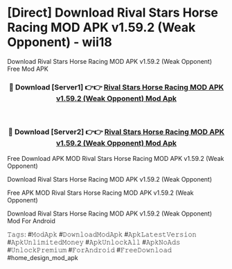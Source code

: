 # [Direct] Download Rival Stars Horse Racing MOD APK v1.59.2 (Weak Opponent) - wii18
Download Rival Stars Horse Racing MOD APK v1.59.2 (Weak Opponent) Free Mod APK

<div align="center">
<h3>🔴 Download [Server1] 👉👉 <a href="https://apk-comot.site?title=Rival_Stars_Horse_Racing_MOD_APK_v1.59.2_(Weak_Opponent)">Rival Stars Horse Racing MOD APK v1.59.2 (Weak Opponent) Mod Apk</a></h3><br>

<h3>🔴 Download [Server2] 👉👉 <a href="https://apk-comot.site?title=Rival_Stars_Horse_Racing_MOD_APK_v1.59.2_(Weak_Opponent)">Rival Stars Horse Racing MOD APK v1.59.2 (Weak Opponent) Mod Apk</a></h3>
</div>


Free Download APK MOD Rival Stars Horse Racing MOD APK v1.59.2 (Weak Opponent)

Download Rival Stars Horse Racing MOD APK v1.59.2 (Weak Opponent) 

Free APK MOD Rival Stars Horse Racing MOD APK v1.59.2 (Weak Opponent) 

Download Rival Stars Horse Racing MOD APK v1.59.2 (Weak Opponent) Mod For Android

𝚃𝚊𝚐𝚜: #𝙼𝚘𝚍𝙰𝚙𝚔 #𝙳𝚘𝚠𝚗𝚕𝚘𝚊𝚍𝙼𝚘𝚍𝙰𝚙𝚔 #𝙰𝚙𝚔𝙻𝚊𝚝𝚎𝚜𝚝𝚅𝚎𝚛𝚜𝚒𝚘𝚗 #𝙰𝚙𝚔𝚄𝚗𝚕𝚒𝚖𝚒𝚝𝚎𝚍𝙼𝚘𝚗𝚎𝚢 #𝙰𝚙𝚔𝚄𝚗𝚕𝚘𝚌𝚔𝙰𝚕𝚕 #𝙰𝚙𝚔𝙽𝚘𝙰𝚍𝚜 #𝚄𝚗𝚕𝚘𝚌𝚔𝙿𝚛𝚎𝚖𝚒𝚞𝚖 #𝙵𝚘𝚛𝙰𝚗𝚍𝚛𝚘𝚒𝚍 #𝙵𝚛𝚎𝚎𝙳𝚘𝚠𝚗𝚕𝚘𝚊𝚍 #home_design_mod_apk